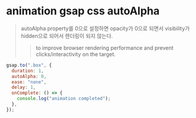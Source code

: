 # animation gsap css autoAlpha

> autoAlpha property를 0으로 설정하면 opacity가 0으로 되면서 visibility가 hidden으로 되어서 렌더링이 되지 않는다.
>
> > to improve browser rendering performance and prevent clicks/interactivity on the target.

```js
gsap.to(".box", {
  duration: 1,
  autoAlpha: 0,
  ease: "none",
  delay: 1,
  onComplete: () => {
    console.log("animation completed");
  },
});
```
